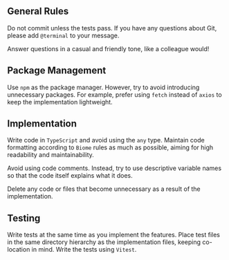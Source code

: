 ## General Rules

Do not commit unless the tests pass. If you have any questions about Git, please add `@terminal` to your message.

Answer questions in a casual and friendly tone, like a colleague would!

## Package Management

Use `npm` as the package manager. However, try to avoid introducing unnecessary packages. For example, prefer using `fetch` instead of `axios` to keep the implementation lightweight.

## Implementation

Write code in `TypeScript` and avoid using the `any` type. Maintain code formatting according to `Biome` rules as much as possible, aiming for high readability and maintainability.

Avoid using code comments. Instead, try to use descriptive variable names so that the code itself explains what it does.

Delete any code or files that become unnecessary as a result of the implementation.

## Testing

Write tests at the same time as you implement the features. Place test files in the same directory hierarchy as the implementation files, keeping co-location in mind. Write the tests using `Vitest`.
